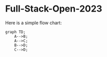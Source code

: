 # Full-Stack-Open-2023

Here is a simple flow chart:

```mermaid
graph TD;
    A-->B;
    A-->C;
    B-->D;
    C-->D;
```
